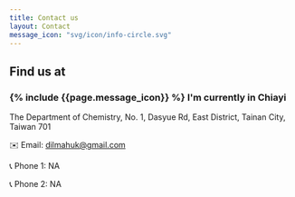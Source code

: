 ```yaml
---
title: Contact us
layout: Contact
message_icon: "svg/icon/info-circle.svg"
---
```


<h2 class="custom-heading">
Find us at
</h2>
<h3 class="custom-subheading">
  <span class="icon-info">
    {% include {{page.message_icon}} %}
  </span>I'm currently in Chiayi
</h3>
The Department of Chemistry,
No. 1, Dasyue Rd, East District, Tainan City, Taiwan 701

✉️ Email: dilmahuk@gmail.com

📞 Phone 1: NA

📞 Phone 2: NA
